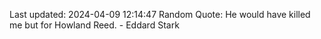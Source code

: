Last updated: 2024-04-09 12:14:47
Random Quote: He would have killed me but for Howland Reed.  -  Eddard Stark